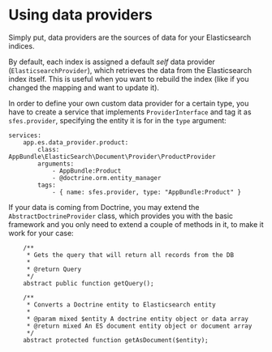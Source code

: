 # Using data providers

Simply put, data providers are the sources of data for your Elasticsearch indices. 

By default, each index is assigned a default *self* data provider (`ElasticsearchProvider`), which retrieves the data from the Elasticsearch index itself. This is useful when you want to rebuild the index (like if you changed the mapping and want to update it). 

In order to define your own custom data provider for a certain type, you have to create a service that implements `ProviderInterface` and tag it as `sfes.provider`, specifying the entity it is for in the `type` argument:

```
services:
    app.es.data_provider.product:
        class: AppBundle\ElasticSearch\Document\Provider\ProductProvider
        arguments:
            - AppBundle:Product
            - @doctrine.orm.entity_manager
        tags:
            - { name: sfes.provider, type: "AppBundle:Product" }
```

If your data is coming from Doctrine, you may extend the `AbstractDoctrineProvider` class, which provides you with the basic framework and you only need to extend a couple of methods in it, to make it work for your case:

```
    /**
     * Gets the query that will return all records from the DB
     *
     * @return Query
     */
    abstract public function getQuery();

    /**
     * Converts a Doctrine entity to Elasticsearch entity
     *
     * @param mixed $entity A doctrine entity object or data array
     * @return mixed An ES document entity object or document array
     */
    abstract protected function getAsDocument($entity);
```
